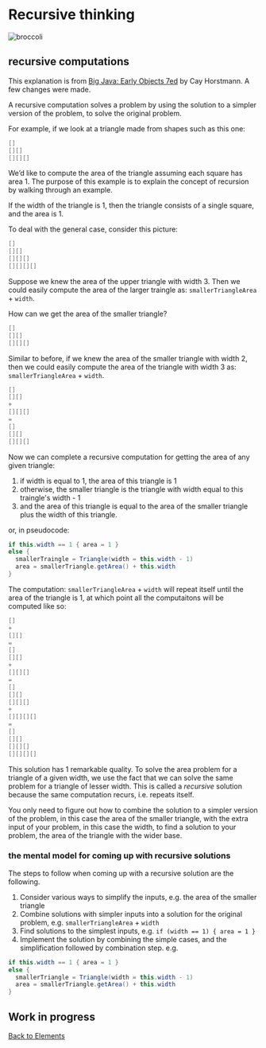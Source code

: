 # Recursive thinking

![broccoli](images/broccoli.png)

## recursive computations

This explanation is from [Big Java: Early Objects 7ed](https://www.wiley.com/en-us/Big+Java%3A+Early+Objects%2C+7th+Edition-p-9781119499091) by Cay Horstmann. A few changes were made.

A recursive computation solves a problem by using the solution to a simpler version of the problem, to solve the original problem.

For example, if we look at a triangle made from shapes such as this one:

```java
[]
[][]
[][][]
```

We’d like to compute the area of the triangle assuming each square has area 1. The purpose of this example is to explain the concept of recursion by walking through an example.

If the width of the triangle is 1, then the triangle consists of a single square, and the area is 1.

To deal with the general case, consider this picture:

```java
[]
[][]
[][][]
[][][][]
```

Suppose we knew the area of the upper triangle with width 3. Then we could easily compute the area of the larger traingle as:
`smallerTriangleArea` + `width`.

How can we get the area of the smaller triangle?

```java
[]
[][]
[][][]
```

Similar to before, if we knew the area of the smaller triangle with width 2, then we could easily compute the area of the triangle with width 3 as:
`smallerTriangleArea` + `width`.

```java
[]
[][]
+
[][][]
=
[]
[][]
[][][]
```

Now we can complete a recursive computation for getting the area of any given triangle:

1. if width is equal to 1, the area of this triangle is 1
2. otherwise, the smaller triangle is the triangle with width equal to this traingle's width - 1
3. and the area of this triangle is equal to the area of the smaller triangle plus the width of this triangle.

or, in pseudocode:

```java
if this.width == 1 { area = 1 }
else {
  smallerTraingle = Triangle(width = this.width - 1)
  area = smallerTriangle.getArea() + this.width
}
```

The computation: `smallerTriangleArea` + `width` will repeat itself until the area of the triangle is 1, at which point all the computaitons will be computed like so:

```java
[]
+
[][]
=
[]
[][]
+
[][][]
=
[]
[][]
[][][]
+
[][][][]
=
[]
[][]
[][][]
[][][][]
```

This solution has 1 remarkable quality. To solve the area problem for a triangle of a given width, we use the fact that we can solve the same problem for a triangle of lesser width. This is called a _recursive_ solution because the same computation recurs, i.e. repeats itself.

You only need to figure out how to combine the solution to a simpler version of the problem, in this case the area of the smaller triangle, with the extra input of your problem, in this case the width, to find a solution to your problem, the area of the triangle with the wider base.

### the mental model for coming up with recursive solutions

The steps to follow when coming up with a recursive solution are the following.

1. Consider various ways to simplify the inputs, e.g. the area of the smaller triangle
2. Combine solutions with simpler inputs into a solution for the original problem, e.g. `smallerTriangleArea` + `width`
3. Find solutions to the simplest inputs, e.g. `if (width == 1) { area = 1 }`
4. Implement the solution by combining the simple cases, and the simplification followed by combination step. e.g.

```java
if this.width == 1 { area = 1 }
else {
  smallerTriangle = Triangle(width = this.width - 1)
  area = smallerTriangle.getArea() + this.width
}
```

## Work in progress

[Back to Elements](README.md#recursive-thinking)

